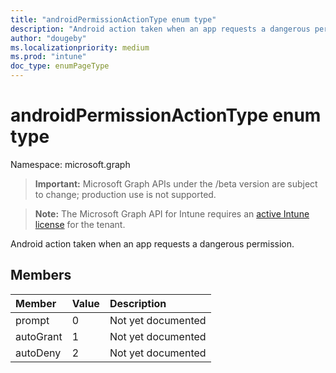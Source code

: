 ```yaml
---
title: "androidPermissionActionType enum type"
description: "Android action taken when an app requests a dangerous permission."
author: "dougeby"
ms.localizationpriority: medium
ms.prod: "intune"
doc_type: enumPageType
---
```


# androidPermissionActionType enum type

Namespace: microsoft.graph

> **Important:** Microsoft Graph APIs under the /beta version are subject to change; production use is not supported.

> **Note:** The Microsoft Graph API for Intune requires an [active Intune license](https://go.microsoft.com/fwlink/?linkid=839381) for the tenant.

Android action taken when an app requests a dangerous permission.

## Members
|Member|Value|Description|
|:---|:---|:---|
|prompt|0|Not yet documented|
|autoGrant|1|Not yet documented|
|autoDeny|2|Not yet documented|



